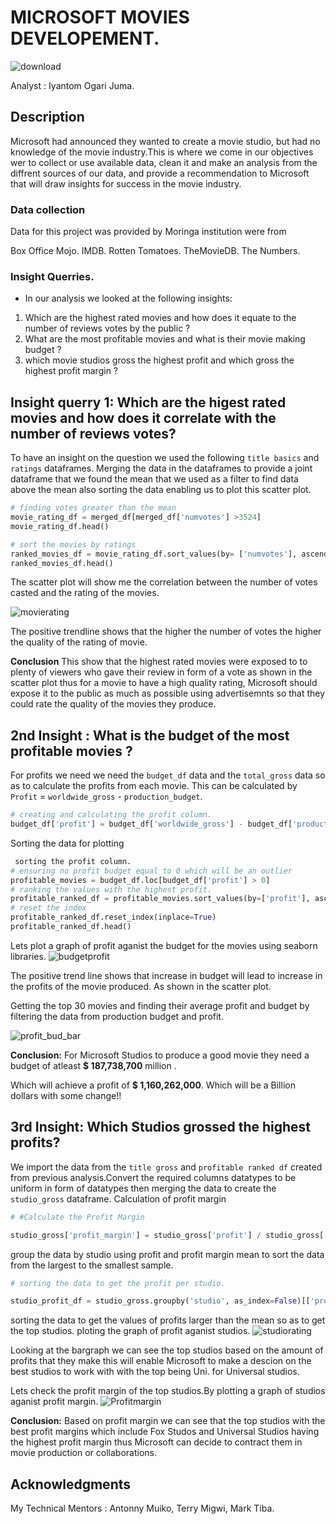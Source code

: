 # MICROSOFT MOVIES DEVELOPEMENT.
![download](https://user-images.githubusercontent.com/104550900/169835936-6aac7c8d-ea8f-4050-ad73-92465aa8cb78.png)

Analyst : Iyantom Ogari Juma.



## Description

Microsoft had announced they wanted to create a movie studio, but had no knowledge of the movie industry.This is where we come in our objectives wer to collect or use available data, clean it and make an analysis from the diffrent sources of our data, and provide a recommendation to Microsoft that will draw insights for success in the movie industry.

### Data collection
Data for this project was provided by Moringa institution were from

Box Office Mojo. 
IMDB.
Rotten Tomatoes.
TheMovieDB. 
The Numbers.

### Insight Querries.

* In our analysis we looked at the following insights:
1. Which are the highest rated movies and how does it equate to the number of reviews votes by the public ?
2. What are the most profitable movies and what is their movie making budget ?
3. which movie studios gross the highest profit and which gross the highest profit margin ?

## Insight querry 1: Which are the higest rated movies and how does it correlate with the number of reviews votes?
To have an insight on the question we used the following `title basics` and `ratings` dataframes.
Merging the data in the dataframes to provide a joint dataframe that we found the mean that we used as a filter to find data above the mean also sorting the data enabling us to plot this scatter plot.
 ```python
# finding votes greater than the mean
movie_rating_df = merged_df[merged_df['numvotes'] >3524]
movie_rating_df.head()
```
```python
# sort the movies by ratings
ranked_movies_df = movie_rating_df.sort_values(by= ['numvotes'], ascending= False)
ranked_movies_df.head()
```
The scatter plot will show me the correlation between the number of votes casted and the rating of the movies.

![movierating](https://user-images.githubusercontent.com/104550900/169833377-a93457a7-a6f2-4ae7-abac-7f0bbfeed222.png)


The positive trendline shows that the higher the number of votes the higher the quality of the rating of movie.

**Conclusion** This show that the highest rated movies were exposed to to plenty of viewers who gave their review in form of a vote as shown in the scatter plot thus for a movie to have a high quality rating, Microsoft should expose it to the public as much as possible using advertisemnts so that they could rate the quality of the movies they produce.
## 2nd Insight : What is the budget of the most profitable movies ?


For profits we need we need the `budget_df` data and the `total_gross` data so as to calculate the profits from each movie.
This can be calculated by `Profit` = `worldwide_gross` - `production_budget`.
```python
# creating and calculating the profit column.
budget_df['profit'] = budget_df['worldwide_gross'] - budget_df['production_budget']

```
Sorting the data for plotting
```python
 sorting the profit column.
# ensuring no profit budget equal to 0 which will be an outlier
profitable_movies = budget_df.loc[budget_df['profit'] > 0]
# ranking the values with the highest profit.
profitable_ranked_df = profitable_movies.sort_values(by=['profit'], ascending=False)
# reset the index
profitable_ranked_df.reset_index(inplace=True)
profitable_ranked_df.head()
```
Lets plot a graph of profit aganist the budget for the movies using seaborn libraries.
![budgetprofit](https://user-images.githubusercontent.com/104550900/169835013-b5550d57-4514-49e8-a480-7ad84685df08.png)


The positive trend line shows that increase in budget will lead to increase in the profits of the movie produced. As shown in the scatter plot.


Getting the top 30 movies and finding their average profit and budget by filtering the data from production budget and profit.

![profit_bud_bar](https://user-images.githubusercontent.com/104550900/169835114-d25d152c-0dcf-4004-a22f-32dd9774c87f.png)

**Conclusion:** For Microsoft Studios to produce a good movie they need a budget of atleast **$ 187,738,700** million .

Which will achieve a profit of **$ 1,160,262,000**.  Which will be a Billion dollars with some change!!
## 3rd Insight: Which Studios grossed the highest profits?
We import the data from the `title gross` and `profitable ranked df` created from previous analysis.Convert the required columns datatypes to be uniform in form of datatypes then merging the data to create the `studio_gross` dataframe.
Calculation of profit margin
```python
# #Calculate the Profit Margin

studio_gross['profit_margin'] = studio_gross['profit'] / studio_gross['worldwide_gross']
```
group the data by studio using profit and profit margin mean to sort the data from the largest to the smallest sample.
```python
# sorting the data to get the profit per studio.

studio_profit_df = studio_gross.groupby('studio', as_index=False)[['profit', 'profit_margin']].mean().sort_values(by='profit', ascending=False)
```
sorting the data to get the values of profits larger than the mean so as to get the top studios.
ploting the graph of profit aganist studios.
![studiorating](https://user-images.githubusercontent.com/104550900/169835273-d5bd252c-46c3-4e4a-aaea-f845915f37bc.png)

Looking at the bargraph we can see the top studios based on the amount of profits that they make this will enable Microsoft to make a descion on the best studios to work with with the top being Uni. for Universal studios.

Lets check the profit margin of the top studios.By plotting a graph of studios aganist profit margin.
![Profitmargin](https://user-images.githubusercontent.com/104550900/169832630-c4deb885-f52b-48df-8570-7c44c6d8790e.png)

**Conclusion:**  Based on profit margin we can see that  the top studios with the best profit margins  which include Fox Studos and Universal Studios having the highest profit margin thus Microsoft can decide to contract them in movie production or collaborations.

## Acknowledgments

My Technical Mentors :
Antonny Muiko,
Terry Migwi,
Mark Tiba.
